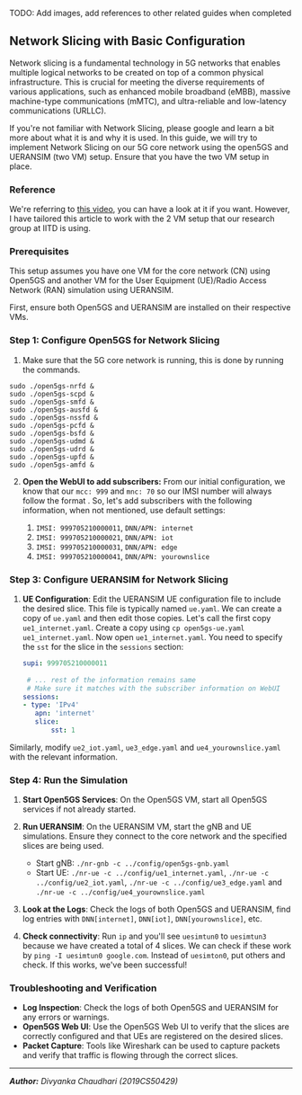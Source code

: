 TODO: Add images, add references to other related guides when completed

## Network Slicing with Basic Configuration

Network slicing is a fundamental technology in 5G networks that enables multiple logical networks to be created on top of a common physical infrastructure. This is crucial for meeting the diverse requirements of various applications, such as enhanced mobile broadband (eMBB), massive machine-type communications (mMTC), and ultra-reliable and low-latency communications (URLLC).

If you're not familiar with Network Slicing, please google and learn a bit more about what it is and why it is used. In this guide, we will try to implement Network Slicing on our 5G core network using the open5GS and UERANSIM (two VM) setup. Ensure that you have the two VM setup in place. 

### Reference
We're referring to [this video](https://youtu.be/8QDQNAAgtiQ?si=O0vUf4TeorvW1c2l), you can have a look at it if you want. However, I have tailored this article to work with the 2 VM setup that our research group at IITD is using. 

### Prerequisites

This setup assumes you have one VM for the core network (CN) using Open5GS and another VM for the User Equipment (UE)/Radio Access Network (RAN) simulation using UERANSIM.

First, ensure both Open5GS and UERANSIM are installed on their respective VMs.  

### Step 1: Configure Open5GS for Network Slicing

1. Make sure that the 5G core network is running, this is done by running the commands. 

```
sudo ./open5gs-nrfd & 
sudo ./open5gs-scpd & 
sudo ./open5gs-smfd & 
sudo ./open5gs-ausfd & 
sudo ./open5gs-nssfd & 
sudo ./open5gs-pcfd & 
sudo ./open5gs-bsfd & 
sudo ./open5gs-udmd & 
sudo ./open5gs-udrd & 
sudo ./open5gs-upfd & 
sudo ./open5gs-amfd & 
```
2. **Open the WebUI to add subscribers:** From our initial configuration, we know that our `mcc: 999` and `mnc: 70` so our IMSI number will always follow the format <mcc><mnc><identifier>. So, let's add subscribers with the following information, when not mentioned, use default settings:
	1. `IMSI: 999705210000011`, `DNN/APN: internet`
	2. `IMSI: 999705210000021`, `DNN/APN: iot`
	3. `IMSI: 999705210000031`, `DNN/APN: edge`
	4. `IMSI: 999705210000041`, `DNN/APN: yourownslice`

### Step 3: Configure UERANSIM for Network Slicing

1. **UE Configuration**: Edit the UERANSIM UE configuration file to include the desired slice. This file is typically named `ue.yaml`. We can create a copy of `ue.yaml` and then edit those copies. Let's call the first copy `ue1_internet.yaml`. Create a copy using `cp open5gs-ue.yaml ue1_internet.yaml`. Now open `ue1_internet.yaml`. You need to specify the `sst` for the slice in the `sessions` section:

   ```yaml
   supi: 999705210000011
	
	# ... rest of the information remains same
	# Make sure it matches with the subscriber information on WebUI
   sessions:
   - type: 'IPv4'
      apn: 'internet'
      slice:
	      sst: 1
   ```
   
Similarly, modify `ue2_iot.yaml`, `ue3_edge.yaml` and `ue4_yourownslice.yaml` with the relevant information.

### Step 4: Run the Simulation

1. **Start Open5GS Services**: On the Open5GS VM, start all Open5GS services if not already started.

2. **Run UERANSIM**: On the UERANSIM VM, start the gNB and UE simulations. Ensure they connect to the core network and the specified slices are being used.

   - Start gNB: `./nr-gnb -c ../config/open5gs-gnb.yaml`
   - Start UE: `./nr-ue -c ../config/ue1_internet.yaml`, `./nr-ue -c ../config/ue2_iot.yaml`, `./nr-ue -c ../config/ue3_edge.yaml` and  `./nr-ue -c ../config/ue4_yourownslice.yaml`
  
 3. **Look at the Logs**: Check the logs of both Open5GS and UERANSIM, find log entries with `DNN[internet]`, `DNN[iot]`, `DNN[yourownslice]`, etc. 
 4. **Check connectivity**: Run `ip` and you'll see `uesimtun0` to `uesimtun3` because we have created a total of 4 slices. We can check if these work by `ping -I uesimtun0 google.com`. Instead of `uesimton0`, put others and check. If this works, we've been successful!

### Troubleshooting and Verification

- **Log Inspection**: Check the logs of both Open5GS and UERANSIM for any errors or warnings.
- **Open5GS Web UI**: Use the Open5GS Web UI to verify that the slices are correctly configured and that UEs are registered on the desired slices.
- **Packet Capture**: Tools like Wireshark can be used to capture packets and verify that traffic is flowing through the correct slices.


-------

***Author:** Divyanka Chaudhari (2019CS50429)*
